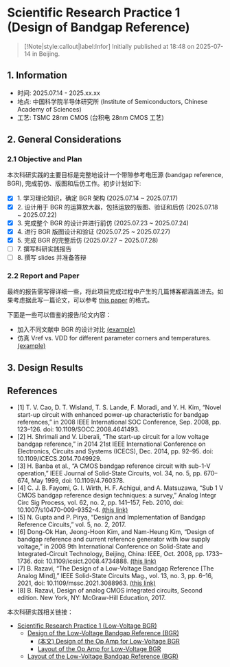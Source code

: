 # Scientific Research Practice 1 (Design of Bandgap Reference)

> [!Note|style:callout|label:Infor]
Initially published at 18:48 on 2025-07-14 in Beijing.



## 1. Information

- 时间: 2025.07.14 - 2025.xx.xx
- 地点: 中国科学院半导体研究所 (Institute of Semiconductors, Chinese Academy of Sciences)
- 工艺: TSMC 28nm CMOS (台积电 28nm CMOS 工艺)


## 2. General Considerations

### 2.1 Objective and Plan

本次科研实践的主要目标是完整地设计一个带隙参考电压源 (bandgap reference, BGR), 完成前仿、版图和后仿工作。初步计划如下:

- [x] 1\. 学习理论知识，确定 BGR 架构 (2025.07.14 ~ 2025.07.17)
- [x] 2\. 设计用于 BGR 的运算放大器，包括运放的版图、验证和后仿 (2025.07.18 ~ 2025.07.22)
- [x] 3\. 完成整个 BGR 的设计并进行前仿  (2025.07.23 ~ 2025.07.24)
- [x] 4\. 进行 BGR 版图设计和验证 (2025.07.25 ~ 2025.07.27)
- [x] 5\. 完成 BGR 的完整后仿 (2025.07.27 ~ 2025.07.28)
- [ ] 7\. 撰写科研实践报告
- [ ] 8\. 撰写 slides 并准备答辩

### 2.2 Report and Paper

最终的报告需写得详细一些，将此项目完成过程中产生的几篇博客都涵盖进去。如果考虑据此写一篇论文，可以参考 [this paper](https://ieeexplore.ieee.org/stamp/stamp.jsp?tp=&arnumber=7049929) 的格式。

下面是一些可以借鉴的报告/论文内容：
- 加入不同文献中 BGR 的设计对比 [(example)](https://ieeexplore.ieee.org/stamp/stamp.jsp?tp=&arnumber=7527288)
- 仿真 Vref vs. VDD for different parameter corners and temperatures. [(example)](https://ieeexplore.ieee.org/stamp/stamp.jsp?tp=&arnumber=4641493)



## 3. Design Results




## References

- [1] T. V. Cao, D. T. Wisland, T. S. Lande, F. Moradi, and Y. H. Kim, “Novel start-up circuit with enhanced power-up characteristic for bandgap references,” in 2008 IEEE International SOC Conference, Sep. 2008, pp. 123–126. doi: 10.1109/SOCC.2008.4641493.
- [2] H. Shrimali and V. Liberali, “The start-up circuit for a low voltage bandgap reference,” in 2014 21st IEEE International Conference on Electronics, Circuits and Systems (ICECS), Dec. 2014, pp. 92–95. doi: 10.1109/ICECS.2014.7049929.
- [3] H. Banba et al., “A CMOS bandgap reference circuit with sub-1-V operation,” IEEE Journal of Solid-State Circuits, vol. 34, no. 5, pp. 670–674, May 1999, doi: 10.1109/4.760378.
- [4] C. J. B. Fayomi, G. I. Wirth, H. F. Achigui, and A. Matsuzawa, “Sub 1 V CMOS bandgap reference design techniques: a survey,” Analog Integr Circ Sig Process, vol. 62, no. 2, pp. 141–157, Feb. 2010, doi: 10.1007/s10470-009-9352-4. [(this link)](http://ieeexplore.ieee.org/document/4734888/) 
- [5] N. Gupta and P. Pirya, “Design and Implementation of Bandgap Reference Circuits,” vol. 5, no. 2, 2017.
- [6] Dong-Ok Han, Jeong-Hoon Kim, and Nam-Heung Kim, “Design of bandgap reference and current reference generator with low supply voltage,” in 2008 9th International Conference on Solid-State and Integrated-Circuit Technology, Beijing, China: IEEE, Oct. 2008, pp. 1733–1736. doi: 10.1109/icsict.2008.4734888. [(this link)](https://doi.org/10.1007/s10470-009-9352-4) 
- [7] B. Razavi, “The Design of a Low-Voltage Bandgap Reference [The Analog Mind],” IEEE Solid-State Circuits Mag., vol. 13, no. 3, pp. 6–16, 2021, doi: 10.1109/mssc.2021.3088963. [(this link)](https://ieeexplore.ieee.org/stamp/stamp.jsp?tp=&arnumber=9523469)
- [8] B. Razavi, Design of analog CMOS integrated circuits, Second edition. New York, NY: McGraw-Hill Education, 2017.


本次科研实践相关链接：
- [Scientific Research Practice 1 (Low-Voltage BGR)](<Projects/Scientific Research Practice 1 (Low-Voltage BGR).md>)
    - [Design of the Low-Voltage Bandgap Reference (BGR)](<AnalogICDesigns/202507_tsmcN28_BGR__scientific_research_practice_1.md>)
        - [(本文) Design of the Op Amp for Low-Voltage BGR](<AnalogICDesigns/202507_tsmcN28_OpAmp__twoStage_single_Nulling-Miller__60dB_370MHz_140uA.md>)
        - [Layout of the Op Amp for Low-Voltage BGR](<AnalogIC/Cadence Layout (202507_tsmcN28_OpAmp__twoStage_single_Nulling-Miller__60dB_370MHz_140uA).md>)
    - [Layout of  the Low-Voltage Bandgap Reference (BGR)](<AnalogIC/Cadence Layout (202507_tsmcN28_BGR__scientific_research_practice_1).md>)
